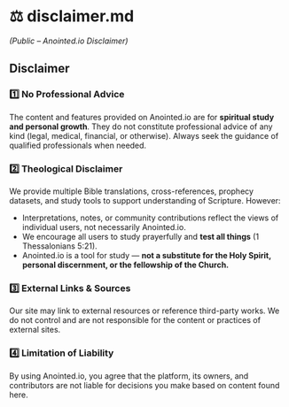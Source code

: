# ⚖️ **disclaimer.md**

*(Public – Anointed.io Disclaimer)*

## **Disclaimer**

### 1️⃣ No Professional Advice

The content and features provided on Anointed.io are for **spiritual study and personal growth**. They do not constitute professional advice of any kind (legal, medical, financial, or otherwise). Always seek the guidance of qualified professionals when needed.

### 2️⃣ Theological Disclaimer

We provide multiple Bible translations, cross-references, prophecy datasets, and study tools to support understanding of Scripture. However:

* Interpretations, notes, or community contributions reflect the views of individual users, not necessarily Anointed.io.
* We encourage all users to study prayerfully and **test all things** (1 Thessalonians 5:21).
* Anointed.io is a tool for study — **not a substitute for the Holy Spirit, personal discernment, or the fellowship of the Church.**

### 3️⃣ External Links & Sources

Our site may link to external resources or reference third-party works. We do not control and are not responsible for the content or practices of external sites.

### 4️⃣ Limitation of Liability

By using Anointed.io, you agree that the platform, its owners, and contributors are not liable for decisions you make based on content found here.